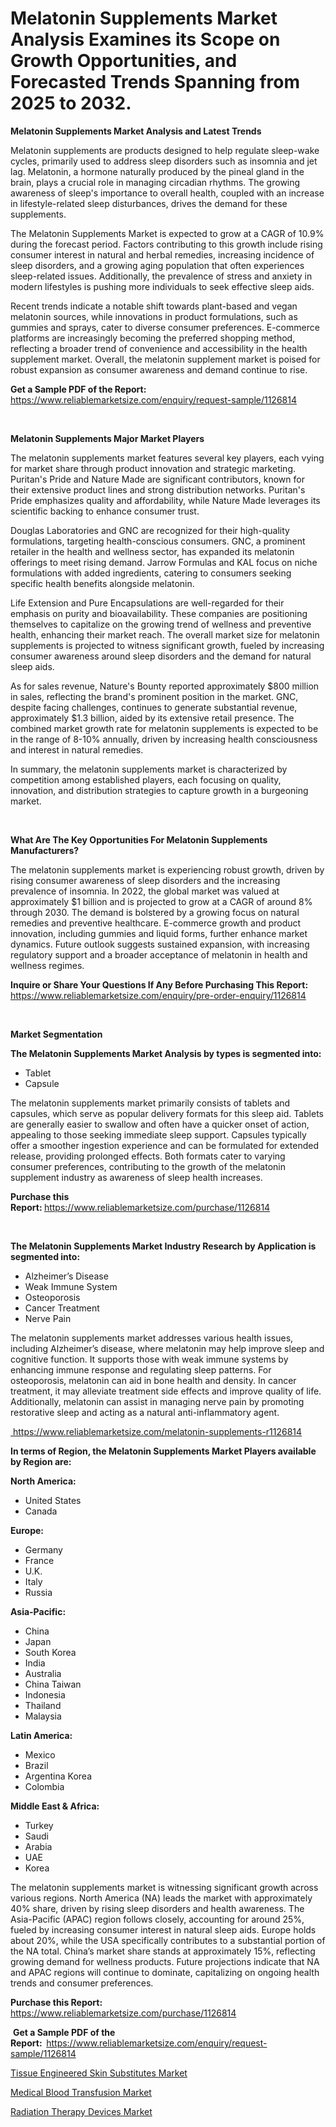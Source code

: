 <p><h1>Melatonin Supplements Market Analysis Examines its Scope on Growth Opportunities, and Forecasted Trends Spanning from 2025 to 2032.</h1></p><p><strong>Melatonin Supplements Market Analysis and Latest Trends</strong></p>
<p><p>Melatonin supplements are products designed to help regulate sleep-wake cycles, primarily used to address sleep disorders such as insomnia and jet lag. Melatonin, a hormone naturally produced by the pineal gland in the brain, plays a crucial role in managing circadian rhythms. The growing awareness of sleep's importance to overall health, coupled with an increase in lifestyle-related sleep disturbances, drives the demand for these supplements.</p><p>The Melatonin Supplements Market is expected to grow at a CAGR of 10.9% during the forecast period. Factors contributing to this growth include rising consumer interest in natural and herbal remedies, increasing incidence of sleep disorders, and a growing aging population that often experiences sleep-related issues. Additionally, the prevalence of stress and anxiety in modern lifestyles is pushing more individuals to seek effective sleep aids.</p><p>Recent trends indicate a notable shift towards plant-based and vegan melatonin sources, while innovations in product formulations, such as gummies and sprays, cater to diverse consumer preferences. E-commerce platforms are increasingly becoming the preferred shopping method, reflecting a broader trend of convenience and accessibility in the health supplement market. Overall, the melatonin supplement market is poised for robust expansion as consumer awareness and demand continue to rise.</p></p>
<p><strong>Get a Sample PDF of the Report:&nbsp;</strong> <a href="https://www.reliablemarketsize.com/enquiry/request-sample/1126814?utm_campaign=1901&utm_medium=2&utm_source=Github&utm_content=ia&utm_term=08032025&utm_id=melatonin-supplements">https://www.reliablemarketsize.com/enquiry/request-sample/1126814</a></p>
<p>&nbsp;</p>
<p><strong>Melatonin Supplements Major Market Players</strong></p>
<p><p>The melatonin supplements market features several key players, each vying for market share through product innovation and strategic marketing. Puritan's Pride and Nature Made are significant contributors, known for their extensive product lines and strong distribution networks. Puritan's Pride emphasizes quality and affordability, while Nature Made leverages its scientific backing to enhance consumer trust.</p><p>Douglas Laboratories and GNC are recognized for their high-quality formulations, targeting health-conscious consumers. GNC, a prominent retailer in the health and wellness sector, has expanded its melatonin offerings to meet rising demand. Jarrow Formulas and KAL focus on niche formulations with added ingredients, catering to consumers seeking specific health benefits alongside melatonin.</p><p>Life Extension and Pure Encapsulations are well-regarded for their emphasis on purity and bioavailability. These companies are positioning themselves to capitalize on the growing trend of wellness and preventive health, enhancing their market reach. The overall market size for melatonin supplements is projected to witness significant growth, fueled by increasing consumer awareness around sleep disorders and the demand for natural sleep aids.</p><p>As for sales revenue, Nature's Bounty reported approximately $800 million in sales, reflecting the brand's prominent position in the market. GNC, despite facing challenges, continues to generate substantial revenue, approximately $1.3 billion, aided by its extensive retail presence. The combined market growth rate for melatonin supplements is expected to be in the range of 8-10% annually, driven by increasing health consciousness and interest in natural remedies.</p><p>In summary, the melatonin supplements market is characterized by competition among established players, each focusing on quality, innovation, and distribution strategies to capture growth in a burgeoning market.</p></p>
<p>&nbsp;</p>
<p><strong>What Are The Key Opportunities For Melatonin Supplements Manufacturers?</strong></p>
<p><p>The melatonin supplements market is experiencing robust growth, driven by rising consumer awareness of sleep disorders and the increasing prevalence of insomnia. In 2022, the global market was valued at approximately $1 billion and is projected to grow at a CAGR of around 8% through 2030. The demand is bolstered by a growing focus on natural remedies and preventive healthcare. E-commerce growth and product innovation, including gummies and liquid forms, further enhance market dynamics. Future outlook suggests sustained expansion, with increasing regulatory support and a broader acceptance of melatonin in health and wellness regimes.</p></p>
<p><strong>Inquire or Share Your Questions If Any Before Purchasing This Report:</strong> <a href="https://www.reliablemarketsize.com/enquiry/pre-order-enquiry/1126814?utm_campaign=1901&utm_medium=2&utm_source=Github&utm_content=ia&utm_term=08032025&utm_id=melatonin-supplements">https://www.reliablemarketsize.com/enquiry/pre-order-enquiry/1126814</a></p>
<p>&nbsp;</p>
<p><strong>Market Segmentation</strong></p>
<p><strong>The Melatonin Supplements Market Analysis by types is segmented into:</strong></p>
<p><ul><li>Tablet</li><li>Capsule</li></ul></p>
<p><p>The melatonin supplements market primarily consists of tablets and capsules, which serve as popular delivery formats for this sleep aid. Tablets are generally easier to swallow and often have a quicker onset of action, appealing to those seeking immediate sleep support. Capsules typically offer a smoother ingestion experience and can be formulated for extended release, providing prolonged effects. Both formats cater to varying consumer preferences, contributing to the growth of the melatonin supplement industry as awareness of sleep health increases.</p></p>
<p><strong>Purchase this Report:&nbsp;</strong><a href="https://www.reliablemarketsize.com/purchase/1126814?utm_campaign=1901&utm_medium=2&utm_source=Github&utm_content=ia&utm_term=08032025&utm_id=melatonin-supplements">https://www.reliablemarketsize.com/purchase/1126814</a></p>
<p>&nbsp;</p>
<p><strong>The Melatonin Supplements Market Industry Research by Application is segmented into:</strong></p>
<p><ul><li>Alzheimer’s Disease</li><li>Weak Immune System</li><li>Osteoporosis</li><li>Cancer Treatment</li><li>Nerve Pain</li></ul></p>
<p><p>The melatonin supplements market addresses various health issues, including Alzheimer’s disease, where melatonin may help improve sleep and cognitive function. It supports those with weak immune systems by enhancing immune response and regulating sleep patterns. For osteoporosis, melatonin can aid in bone health and density. In cancer treatment, it may alleviate treatment side effects and improve quality of life. Additionally, melatonin can assist in managing nerve pain by promoting restorative sleep and acting as a natural anti-inflammatory agent.</p></p>
<p><a href="https://www.reliablemarketsize.com/melatonin-supplements-r1126814?utm_campaign=1901&utm_medium=2&utm_source=Github&utm_content=ia&utm_term=08032025&utm_id=melatonin-supplements">&nbsp;https://www.reliablemarketsize.com/melatonin-supplements-r1126814</a></p>
<p><strong>In terms of Region, the Melatonin Supplements Market Players available by Region are:</strong></p>
<p>
    <p> <strong> North America: </strong>
        <ul>
            <li>United States</li>
            <li>Canada</li>
        </ul>
        </p> 
    <p> <strong> Europe: </strong>
        <ul>
            <li>Germany</li>
            <li>France</li>
            <li>U.K.</li>
            <li>Italy</li>
            <li>Russia</li>
        </ul>
        </p> 
    <p> <strong> Asia-Pacific: </strong>
        <ul>
            <li>China</li>
            <li>Japan</li>
            <li>South Korea</li>
            <li>India</li>
            <li>Australia</li>
            <li>China Taiwan</li>
            <li>Indonesia</li>
            <li>Thailand</li>
            <li>Malaysia</li>
        </ul>
        </p> 
    <p> <strong> Latin America: </strong>
        <ul>
            <li>Mexico</li>
            <li>Brazil</li>
            <li>Argentina Korea</li>
            <li>Colombia</li>
        </ul>
        </p> 
    <p> <strong> Middle East & Africa: </strong>
        <ul>
            <li>Turkey</li>
            <li>Saudi</li>
            <li>Arabia</li>
            <li>UAE</li>
            <li>Korea</li>
        </ul>
    </p>
    </p>
<p><p>The melatonin supplements market is witnessing significant growth across various regions. North America (NA) leads the market with approximately 40% share, driven by rising sleep disorders and health awareness. The Asia-Pacific (APAC) region follows closely, accounting for around 25%, fueled by increasing consumer interest in natural sleep aids. Europe holds about 20%, while the USA specifically contributes to a substantial portion of the NA total. China’s market share stands at approximately 15%, reflecting growing demand for wellness products. Future projections indicate that NA and APAC regions will continue to dominate, capitalizing on ongoing health trends and consumer preferences.</p></p>
<p><strong>Purchase this Report: </strong><a href="https://www.reliablemarketsize.com/purchase/1126814?utm_campaign=1901&utm_medium=2&utm_source=Github&utm_content=ia&utm_term=08032025&utm_id=melatonin-supplements">https://www.reliablemarketsize.com/purchase/1126814</a></p>
<p>&nbsp;<strong>Get a Sample PDF of the Report:&nbsp;&nbsp;</strong><a href="https://www.reliablemarketsize.com/enquiry/request-sample/1126814?utm_campaign=1901&utm_medium=2&utm_source=Github&utm_content=ia&utm_term=08032025&utm_id=melatonin-supplements">https://www.reliablemarketsize.com/enquiry/request-sample/1126814</a></p>
<p><strong></strong></p>
<p><p><a href="https://github.com/AKSHATREPORTPRIME/Market-Research-Report-List-7/blob/main/tissue-engineered-skin-substitutes-market.md?utm_campaign=1901&utm_medium=2&utm_source=Github&utm_content=ia&utm_term=08032025&utm_id=melatonin-supplements">Tissue Engineered Skin Substitutes Market</a></p><p><a href="https://github.com/indrystar/Market-Research-Report-List-5/blob/main/medical-blood-transfusion-market.md?utm_campaign=1901&utm_medium=2&utm_source=Github&utm_content=ia&utm_term=08032025&utm_id=melatonin-supplements">Medical Blood Transfusion Market</a></p><p><a href="https://github.com/nsmifidget3/Market-Research-Report-List-1/blob/main/radiation-therapy-devices-market.md?utm_campaign=1901&utm_medium=2&utm_source=Github&utm_content=ia&utm_term=08032025&utm_id=melatonin-supplements">Radiation Therapy Devices Market</a></p></p>